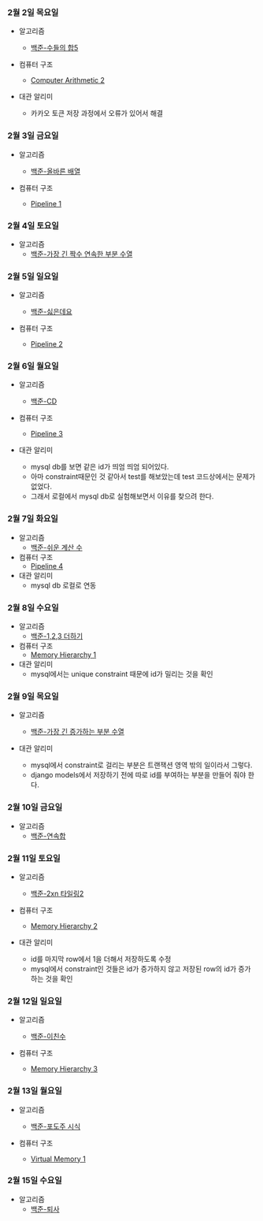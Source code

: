### 2월 2일 목요일

- 알고리즘
  - [백준-수들의 합5](https://github.com/sc303030/algorithm_practice/blob/master/19.Two_Pointer/%5B%EB%B0%B1%EC%A4%80%5D%202018%EB%B2%88%20%EC%88%98%EB%93%A4%EC%9D%98%20%ED%95%A9%205%20%ED%8C%8C%EC%9D%B4%EC%8D%AC.md)

- 컴퓨터 구조
  - [Computer Arithmetic 2](https://www.youtube.com/watch?v=aJX8s4pNVhY&t=366s)

- 대관 알리미
  - 카카오 토큰 저장 과정에서 오류가 있어서 해결

### 2월 3일 금요일

- 알고리즘
  - [백준-올바른 배열](https://github.com/sc303030/algorithm_practice/blob/master/19.Two_Pointer/%5B%EB%B0%B1%EC%A4%80%5D%201337%EB%B2%88%20%EC%98%AC%EB%B0%94%EB%A5%B8%20%EB%B0%B0%EC%97%B4%20%ED%8C%8C%EC%9D%B4%EC%8D%AC.md)

- 컴퓨터 구조
  - [Pipeline 1](https://www.youtube.com/watch?v=wcYL2hoXhI0)

### 2월 4일 토요일

- 알고리즘
  - [백준-가장 긴 짝수 연속한 부분 수열](https://github.com/sc303030/algorithm_practice/blob/master/10.dynamic_programming/%5B%EB%B0%B1%EC%A4%80%5D%2022857%EB%B2%88%20%EA%B0%80%EC%9E%A5%20%EA%B8%B4%20%EC%A7%9D%EC%88%98%20%EC%97%B0%EC%86%8D%ED%95%9C%20%EB%B6%80%EB%B6%84%20%EC%88%98%EC%97%B4%20(small)%20%ED%8C%8C%EC%9D%B4%EC%8D%AC.md)

### 2월 5일 일요일

- 알고리즘
  - [백준-싫은데요](https://github.com/sc303030/algorithm_practice/blob/master/19.Two_Pointer/%5B%EB%B0%B1%EC%A4%80%5D%2025916%EB%B2%88%20%EC%8B%AB%EC%9D%80%EB%8D%B0%EC%9A%94%20%ED%8C%8C%EC%9D%B4%EC%8D%AC.md)

- 컴퓨터 구조
  - [Pipeline 2](https://www.youtube.com/watch?v=1VWwzrdnoqg)

### 2월 6일 월요일

- 알고리즘
  - [백준-CD](https://github.com/sc303030/algorithm_practice/blob/master/19.Two_Pointer/%5B%EB%B0%B1%EC%A4%80%5D%204158%EB%B2%88%20CD%20%ED%8C%8C%EC%9D%B4%EC%8D%AC.md)

- 컴퓨터 구조
  - [Pipeline 3](https://www.youtube.com/watch?v=4ya12LcWI7g)

- 대관 알리미
  - mysql db를 보면 같은 id가 띄엄 띄엄 되어있다.
  - 아마 constraint때문인 것 같아서 test를 해보았는데 test 코드상에서는 문제가 없었다.
  - 그래서 로컬에서 mysql db로 실험해보면서 이유를 찾으려 한다.

### 2월 7일 화요일

- 알고리즘
  - [백준-쉬운 계산 수](https://github.com/sc303030/algorithm_practice/blob/master/10.dynamic_programming/%5B%EB%B0%B1%EC%A4%80%5D%2010844%EB%B2%88%20%EC%89%AC%EC%9A%B4%20%EA%B3%84%EC%82%B0%20%EC%88%98%20%ED%8C%8C%EC%9D%B4%EC%8D%AC.md)
- 컴퓨터 구조
  - [Pipeline 4](https://www.youtube.com/watch?v=Ot3N3OcmgVU)
- 대관 알리미
  - mysql db 로컬로 연동

### 2월 8일 수요일

- 알고리즘
  - [백준-1,2,3 더하기](https://github.com/sc303030/algorithm_practice/blob/master/10.dynamic_programming/%5B%EB%B0%B1%EC%A4%80%5D%209095%EB%B2%88%201%2C2%2C3%20%EB%8D%94%ED%95%98%EA%B8%B0%20%ED%8C%8C%EC%9D%B4%EC%8D%AC.md)
- 컴퓨터 구조
  - [Memory Hierarchy 1](https://www.youtube.com/watch?v=Sb16Hu6eCXQ&t=2744s)
- 대관 알리미
  - mysql에서는 unique constraint 때문에 id가 밀리는 것을 확인

### 2월 9일 목요일

- 알고리즘
  - [백준-가장 긴 증가하는 부분 수열](https://github.com/sc303030/algorithm_practice/blob/master/10.dynamic_programming/%5B%EB%B0%B1%EC%A4%80%5D%2011053%EB%B2%88%20%EA%B0%80%EC%9E%A5%20%EA%B8%B4%20%EC%A6%9D%EA%B0%80%ED%95%98%EB%8A%94%20%EB%B6%80%EB%B6%84%20%EC%88%98%EC%97%B4%20%ED%8C%8C%EC%9D%B4%EC%8D%AC.md)

- 대관 알리미
  - mysql에서 constraint로 걸리는 부분은 트랜잭션 영역 밖의 일이라서 그렇다.
  - django models에서 저장하기 전에 따로 id를 부여하는 부분을 만들어 줘야 한다.

### 2월 10일 금요일

- 알고리즘
  - [백준-연속합](https://github.com/sc303030/algorithm_practice/blob/master/10.dynamic_programming/%5B%EB%B0%B1%EC%A4%80%5D%201912%EB%B2%88%20%EC%97%B0%EC%86%8D%ED%95%A9%20%ED%8C%8C%EC%9D%B4%EC%8D%AC.md)

### 2월 11일 토요일

- 알고리즘
  - [백준-2xn 타일링2](https://github.com/sc303030/algorithm_practice/blob/master/10.dynamic_programming/%5B%EB%B0%B1%EC%A4%80%5D%2011727%EB%B2%88%202xn%20%ED%83%80%EC%9D%BC%EB%A7%81%202%20%ED%8C%8C%EC%9D%B4%EC%8D%AC.md)

- 컴퓨터 구조
  - [Memory Hierarchy 2](https://www.youtube.com/watch?v=_AkIfK3qL64)

- 대관 알리미
  - id를 마지막 row에서 1을 더해서 저장하도록 수정
  - mysql에서 constraint인 것들은 id가 증가하지 않고 저장된 row의 id가 증가하는 것을 확인

### 2월 12일 일요일

- 알고리즘
  - [백준-이친수](https://github.com/sc303030/algorithm_practice/blob/master/10.dynamic_programming/%5B%EB%B0%B1%EC%A4%80%5D%202193%EB%B2%88%20%EC%9D%B4%EC%B9%9C%EC%88%98%20%ED%8C%8C%EC%9D%B4%EC%8D%AC.md)

- 컴퓨터 구조
  - [Memory Hierarchy 3](https://www.youtube.com/watch?v=vYmPGHKirkI&embeds_euri=http%3A%2F%2Fkuocw.korea.ac.kr%2F&source_ve_path=MjM4NTE&feature=emb_title)

### 2월 13일 월요일

- 알고리즘
  - [백준-포도주 시식](https://github.com/sc303030/algorithm_practice/blob/master/10.dynamic_programming/%5B%EB%B0%B1%EC%A4%80%5D%202156%EB%B2%88%20%ED%8F%AC%EB%8F%84%EC%A3%BC%20%EC%8B%9C%EC%8B%9D%20%ED%8C%8C%EC%9D%B4%EC%8D%AC.md)

- 컴퓨터 구조
  - [Virtual Memory 1](https://www.youtube.com/watch?v=yN-NAeL98mM)

### 2월 15일 수요일

- 알고리즘
  - [백준-퇴사](https://github.com/sc303030/algorithm_practice/blob/master/10.dynamic_programming/%5B%EB%B0%B1%EC%A4%80%5D%2014501%EB%B2%88%20%ED%87%B4%EC%82%AC%20%ED%8C%8C%EC%9D%B4%EC%8D%AC.md)